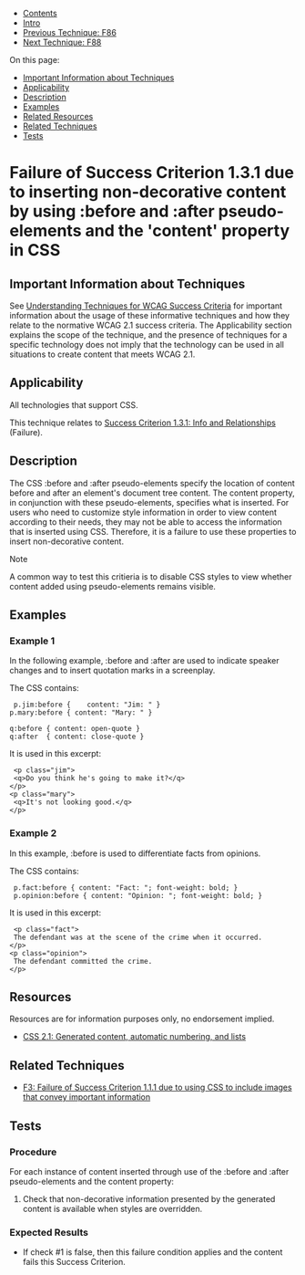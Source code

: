 -   [Contents](https://www.w3.org/WAI/WCAG21/Techniques/#techniques "Table of Contents")
-   [Intro](https://www.w3.org/WAI/WCAG21/Techniques/#introduction "Introduction to Techniques")
-   [Previous Technique: F86](F86)
-   [Next Technique: F88](F88)

On this page:

-   [Important Information about Techniques](#important-information)
-   [Applicability](#applicability)
-   [Description](#description)
-   [Examples](#examples)
-   [Related Resources](#resources)
-   [Related Techniques](#related)
-   [Tests](#tests)

Failure of Success Criterion 1.3.1 due to inserting non-decorative content by using :before and :after pseudo-elements and the 'content' property in CSS
========================================================================================================================================================

Important Information about Techniques
--------------------------------------

See [Understanding Techniques for WCAG Success Criteria](https://www.w3.org/WAI/WCAG21/Understanding/understanding-techniques) for important information about the usage of these informative techniques and how they relate to the normative WCAG 2.1 success criteria. The Applicability section explains the scope of the technique, and the presence of techniques for a specific technology does not imply that the technology can be used in all situations to create content that meets WCAG 2.1.

Applicability
-------------

All technologies that support CSS.

This technique relates to [Success Criterion 1.3.1: Info and Relationships](https://www.w3.org/WAI/WCAG21/Understanding/info-and-relationships) (Failure).

Description
-----------

The CSS :before and :after pseudo-elements specify the location of content before and after an element's document tree content. The content property, in conjunction with these pseudo-elements, specifies what is inserted. For users who need to customize style information in order to view content according to their needs, they may not be able to access the information that is inserted using CSS. Therefore, it is a failure to use these properties to insert non-decorative content.

Note

A common way to test this critieria is to disable CSS styles to view whether content added using pseudo-elements remains visible.

Examples
--------

### Example 1

In the following example, :before and :after are used to indicate speaker changes and to insert quotation marks in a screenplay.

The CSS contains:

     p.jim:before {    content: "Jim: " }
    p.mary:before { content: "Mary: " }

    q:before { content: open-quote }
    q:after  { content: close-quote }

It is used in this excerpt:

     <p class="jim">
     <q>Do you think he's going to make it?</q>
    </p>
    <p class="mary">
     <q>It's not looking good.</q>
    </p>

### Example 2

In this example, :before is used to differentiate facts from opinions.

The CSS contains:

     p.fact:before { content: "Fact: "; font-weight: bold; }
     p.opinion:before { content: "Opinion: "; font-weight: bold; }

It is used in this excerpt:

     <p class="fact">
     The defendant was at the scene of the crime when it occurred. 
    </p>
    <p class="opinion">
     The defendant committed the crime. 
    </p>

Resources
---------

Resources are for information purposes only, no endorsement implied.

-   [CSS 2.1: Generated content, automatic numbering, and lists](https://www.w3.org/TR/CSS21/generate.html)

Related Techniques
------------------

-   [F3: Failure of Success Criterion 1.1.1 due to using CSS to include images that convey important information](https://www.w3.org/WAI/WCAG21/Techniques/failures/F3)

Tests
-----

### Procedure

For each instance of content inserted through use of the :before and :after pseudo-elements and the content property:

1.  Check that non-decorative information presented by the generated content is available when styles are overridden.

### Expected Results

-   If check \#1 is false, then this failure condition applies and the content fails this Success Criterion.
